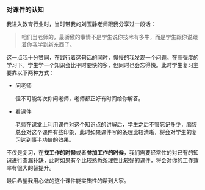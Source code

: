 ### 对课件的认知

   我进入教育行业时，当时带我的刘玉静老师跟我分享过一段话：

   > 咱们当老师的，最骄傲的事情不是学生说你技术有多牛，而是学生跟你说跟着你我学到新东西了。

   这一点我十分赞同，在践行着这句话的同时，慢慢的我发现一个问题。在高强度的学习下。学生学一个知识会比平时要快的多，但同时也会忘得快。此时学生复习主要靠以下两种方式：

   - 问老师
      
      但不可能每次你问老师，老师都正好有时间给你解答。
      
   - 看课件

      老师在课堂上利用课件对这个知识点的讲解后，学生之后不管忘记多少，脑袋总会对这个课件有些印象，此时如果课件写的条理比较清晰，将会对学生的复习达到事半功倍的效果。

  
不仅是复习，在**找工作的时候**或者**参加工作的时候**，我们需要经常性的对已有的知识进行查漏补缺，此时如果有个比较熟悉条理性比较好的课件，将会对你的工作效率有很大的替提升。
  

 
最后希望我用心做的这个课件能实质性的帮到大家。



















   